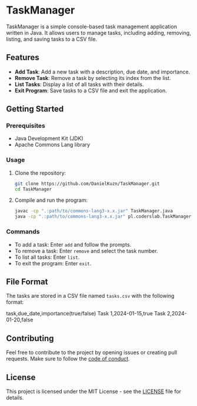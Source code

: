 # TaskManager

TaskManager is a simple console-based task management application written in Java. It allows users to manage tasks, including adding, removing, listing, and saving tasks to a CSV file.

## Features

- **Add Task**: Add a new task with a description, due date, and importance.
- **Remove Task**: Remove a task by selecting its index from the list.
- **List Tasks**: Display a list of all tasks with their details.
- **Exit Program**: Save tasks to a CSV file and exit the application.

## Getting Started

### Prerequisites

- Java Development Kit (JDK)
- Apache Commons Lang library

### Usage

1. Clone the repository:

    ```bash
    git clone https://github.com/DanielKuzn/TaskManager.git
    cd TaskManager
    ```

2. Compile and run the program:

    ```bash
    javac -cp ".:path/to/commons-lang3-x.x.jar" TaskManager.java
    java -cp ".:path/to/commons-lang3-x.x.jar" pl.coderslab.TaskManager
    ```

### Commands

- To add a task: Enter `add` and follow the prompts.
- To remove a task: Enter `remove` and select the task number.
- To list all tasks: Enter `list`.
- To exit the program: Enter `exit`.

## File Format

The tasks are stored in a CSV file named `tasks.csv` with the following format:

task,due_date,importance(true/false)
Task 1,2024-01-15,true
Task 2,2024-01-20,false


## Contributing

Feel free to contribute to the project by opening issues or creating pull requests. Make sure to follow the [code of conduct](CODE_OF_CONDUCT.md).

## License

This project is licensed under the MIT License - see the [LICENSE](LICENSE) file for details.

